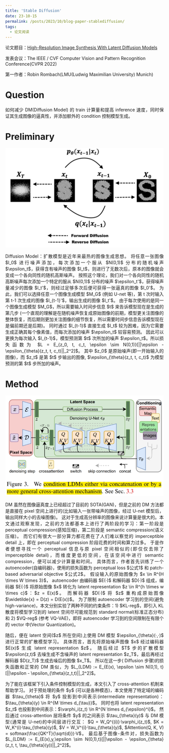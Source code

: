 ```yaml
---
title: 'Stable Diffusion'
date: 23-10-15
permalink: /posts/2023/10/blog-paper-stablediffusion/
tags:
  - 论文阅读
---
```


<p style="text-align:justify; text-justify:inter-ideograph;"> 论文题目：<a href="https://openaccess.thecvf.com/content/CVPR2022/html/Rombach_High-Resolution_Image_Synthesis_With_Latent_Diffusion_Models_CVPR_2022_paper.html" target="_blank" title="Stable Diffusion">High-Resolution Image Synthesis With Latent Diffusion Models</a></p>

发表会议：The IEEE / CVF Computer Vision and Pattern Recognition Conference(CVPR 2022)

第一作者：Robin Rombach(LMU(Ludwig Maximilian University) Munich)

Question
===
<p style="text-align:justify; text-justify:inter-ideograph;"> 如何减少 DM(Diffusion Model) 的 train 计算量和提高 inference 速度，同时保证其生成图像的逼真性，并添加额外的 condition 控制模型生成。 </p>

Preliminary
===

![Diffusion Model](/images/paper_ControlNet_Diffusion_Model.jpg)

<p style="text-align:justify; text-justify:inter-ideograph;"> Diffusion Model：扩散模型是近年来最热的图像生成思想。
将任意一张图像 $I_0$ 进行噪声添加，每次添加一个服从 $N(0,1)$ 分布的随机噪声 $\epsilon_t$，获得含有噪声的图像 $I_t$，则进行了无数次后，原本的图像就会变成一个各向同性的随机高斯噪声。
按照这个理论，我们对一个各向同性的随机高斯噪声每次添加一个特定的服从 $N(0,1)$ 分布的噪声 $\epsilon_t'$，获得噪声量减少的图像 $I_t'$，则经过足够多次后便可获得一张逼真的图像 $I_0'$。
为此，我们可以选择任意一个图像生成模型 $M_G$ (例如 U-net 等)，第 t 次时输入第 t-1 次生成的图像 $I_{t-1}'$，输出生成的图像 $I_t'$。
由于每次使用的是同一个图像生成模型 $M_G$，所以需要输入时间步信息 $t$ 来告诉模型现在是生成的第几步
(一个直观的理解是在随机噪声恢复成原始图像的前期，模型更关注图像的整体恢复，而后期则更加关注图像的细节恢复，所以需要时间步信息告诉模型现在是偏前期还是后期)。
同时通过 $I_{t-1}$ 直接生成 $I_t$ 较为困难，因为它需要生成正确其每个像素值，而每次添加的噪声 $\epsilon_t$ 较容易预测。
因此可以更换为每次输入 $I_{t-1}$，模型预测第 $t$ 次所加的噪声 $\epsilon_t$。所以损失函数为 $L = E_{z_0, t, c_t, \epsilon \sim N(0,1)}[||\epsilon - \epsilon_{\theta}(z_t, t, c_t)||_2^2]$。
其中 $z_0$ 是原始噪声(即一开始输入的图像)，而 $z_t$ 是第 $t$ 步输出的图像, $\epsilon_{\theta}(z_t, t, c_t)$ 为模型预测的第 $t$ 步所加的噪声。</p>

Method
===

![Stable Diffusion Model](/images/paper_StableDiffusion.png)

<p style="text-align:justify; text-justify:inter-ideograph;"> DM 虽然在图像逼真度上已经超过了目前的 SOTA(GAN)，但是之前的 DM 方法都是直接在 pixel 空间上进行的(比如输入一张带噪声的图像，经过 U-net 模型后，输出同样大小的去噪图像)。
这对于生成高分辨率的图像来说计算量是很大的。本文通过观察发现，之前的方法都基本上进行了两阶段的学习：第一阶段是 perceptual compression(感知压缩)，第二阶段是 semantic compression(语义压缩)。
而它们有很大一部分算力都花费在了人们难以察觉的 imperceptible detail 上，即在 perceptual compression 阶段花费的时间和算力过多。
于是作者便想寻找一个 perceptual 信息与原 pixel 空间相似的(即仅仅去除了 imperceptible detail)，而维度更低的空间，在该空间中进行 semantic compression，便可以减少计算量和时间。
具体而言，作者首先训练了一个 autoencoder(自编码器)，使用的损失函数为 perceptual loss $公式1$ 和 patch-based adversarial objective $公式2$。
假设输入的原始图像为 $x \in R^{H \times W \times 3}$，
autoencoder 由编码器 $E(·)$ 和解码器 $D(·)$ 组成，编码器 $E(·)$ 将原始图像 $x$ 转化为 latent representation $z \in R^{h \times w \times c}$：$z = E(x)$。
而解码器 $D(·)$ 将 $z$ 重构成原始图像 $\widetilde{x} = D(z) = D(E(x))$。
为了限制 autoencoder 学习到的空间(避免 high-variance)，本文分别实验了两种不同的约束条件：1) $KL-reg$，即引入 KL 散度将模型学习到的 latent 空间尽可能规范到 standard normal(标准正态分布) 和 
2) $VQ-reg$ (参考 VQ-VAE)，即将 autoencoder 学习到的空间限制在有限个的 vector 中(Vector Quantization)。</p>

<p style="text-align:justify; text-justify:inter-ideograph;"> 随后，便在 latent 空间($z$ 所在空间)上使用 DM 模型 $\epsilon_{\theta}(·,·)$ 进行正常的扩散模型学习。
具体而言，首先将原始噪声图像 $x$ 经过编码器 $E(x)$ 生成 latent representation $z$。
随后经过 $T$ 步的扩散模型 $\epsilon(z,t)$ 去噪生成不含噪声的 latent representation $z_T$，最后再经过解码器 $D(z_T)$ 生成去噪后的图像 $x_T$。
所以在这一步( Diffusion 步骤)的损失函数和正常的 DM 类似，为 $L_{LDM} := E_{E(x), \epsilon \sim N(0,1), t}[||\epsilon - \epsilon_{\theta}(z_t,t)||_2^2]$。</p>

<p style="text-align:justify; text-justify:inter-ideograph;"> 为了能在该框架下引入条件控制模型的生成，本文引入了 cross-attention 机制来帮助学习。
对于预处理的条件 $y$ (可以是各种模态)，本文使用了特定域的编码器 $\tau_{\theta}$ 将 $y$ 投影到中间表示(intermediate representation)：$\tau_{\theta}(y) \in R^{M \times d_{\tau}}$。
同时也将 latent representation $z_t$ 也投影到中间表示：$\varphi_i(z_t) \in R^{N \times d_{\epsilon}^i}$。
然后通过 cross-attention 层将条件 $y$ 的之间表示 $\tau_{\theta}(y)$ 与 DM 模型(通常是 U-net)的中间层进行交互：
$Q = W_Q^{(i)}·\varphi_i(z_t)$, $K = W_K^(i)·\tau_{\theta}(y)$, $V = W_V^{i}·\tau_{\theta}(y)$, $Attention(Q, K, V) = softmax(\frac{QK^T}{\sqrt{d}})·V$。
最后基于图像-条件对，损失函数为 $L_{LDM} := E_{E(x),y,\epsilon \sim N(0,1),t}[||\epsilon - \epsilon_{\theta}(z_t, t, \tau_{\theta}(y))||_2^2]$。</p>
